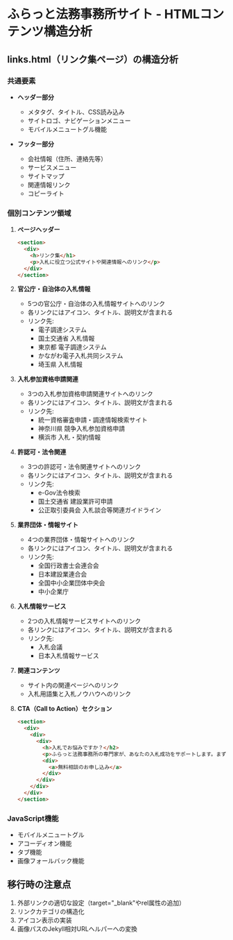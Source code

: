 # ふらっと法務事務所サイト - HTMLコンテンツ構造分析

## links.html（リンク集ページ）の構造分析

### 共通要素
- **ヘッダー部分**
  - メタタグ、タイトル、CSS読み込み
  - サイトロゴ、ナビゲーションメニュー
  - モバイルメニュートグル機能

- **フッター部分**
  - 会社情報（住所、連絡先等）
  - サービスメニュー
  - サイトマップ
  - 関連情報リンク
  - コピーライト

### 個別コンテンツ領域
1. **ページヘッダー**
   ```html
   <section>
     <div>
       <h>リンク集</h1>
       <p>入札に役立つ公式サイトや関連情報へのリンク</p>
     </div>
   </section>
   ```

2. **官公庁・自治体の入札情報**
   - 5つの官公庁・自治体の入札情報サイトへのリンク
   - 各リンクにはアイコン、タイトル、説明文が含まれる
   - リンク先:
     - 電子調達システム
     - 国土交通省 入札情報
     - 東京都 電子調達システム
     - かながわ電子入札共同システム
     - 埼玉県 入札情報

3. **入札参加資格申請関連**
   - 3つの入札参加資格申請関連サイトへのリンク
   - 各リンクにはアイコン、タイトル、説明文が含まれる
   - リンク先:
     - 統一資格審査申請・調達情報検索サイト
     - 神奈川県 競争入札参加資格申請
     - 横浜市 入札・契約情報

4. **許認可・法令関連**
   - 3つの許認可・法令関連サイトへのリンク
   - 各リンクにはアイコン、タイトル、説明文が含まれる
   - リンク先:
     - e-Gov法令検索
     - 国土交通省 建設業許可申請
     - 公正取引委員会 入札談合等関連ガイドライン

5. **業界団体・情報サイト**
   - 4つの業界団体・情報サイトへのリンク
   - 各リンクにはアイコン、タイトル、説明文が含まれる
   - リンク先:
     - 全国行政書士会連合会
     - 日本建設業連合会
     - 全国中小企業団体中央会
     - 中小企業庁

6. **入札情報サービス**
   - 2つの入札情報サービスサイトへのリンク
   - 各リンクにはアイコン、タイトル、説明文が含まれる
   - リンク先:
     - 入札会議
     - 日本入札情報サービス

7. **関連コンテンツ**
   - サイト内の関連ページへのリンク
   - 入札用語集と入札ノウハウへのリンク

8. **CTA（Call to Action）セクション**
   ```html
   <section>
     <div>
       <div>
         <div>
           <h>入札でお悩みですか？</h2>
           <p>ふらっと法務事務所の専門家が、あなたの入札成功をサポートします。まずは無料相談からお気軽にどうぞ。</p>
           <div>
             <a>無料相談のお申し込み</a>
           </div>
         </div>
       </div>
     </div>
   </section>
   ```

### JavaScript機能
- モバイルメニュートグル
- アコーディオン機能
- タブ機能
- 画像フォールバック機能

## 移行時の注意点
1. 外部リンクの適切な設定（target="_blank"やrel属性の追加）
2. リンクカテゴリの構造化
3. アイコン表示の実装
4. 画像パスのJekyll相対URLヘルパーへの変換
